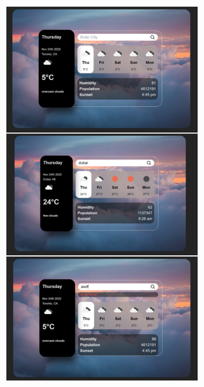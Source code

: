 ![Alt text](./src/assets/images/toronto.jpg)
![Alt text](./src/assets/images/dubai.jpg)
![Alt text](./src/assets/images/error.jpg)
